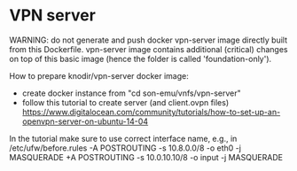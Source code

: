 # VPN server

WARNING: do not generate and push docker vpn-server image directly built from
this Dockerfile. vpn-server image contains additional (critical) changes on top
of this basic image (hence the folder is called 'foundation-only').

How to prepare knodir/vpn-server docker image:
- create docker instance from "cd son-emu/vnfs/vpn-server"
- follow this tutorial to create server (and client.ovpn files)
  https://www.digitalocean.com/community/tutorials/how-to-set-up-an-openvpn-server-on-ubuntu-14-04

In the tutorial make sure to use correct interface name, e.g.,
in /etc/ufw/before.rules
-A POSTROUTING -s 10.8.0.0/8 -o eth0 -j MASQUERADE 
+A POSTROUTING -s 10.0.10.10/8 -o input -j MASQUERADE 

